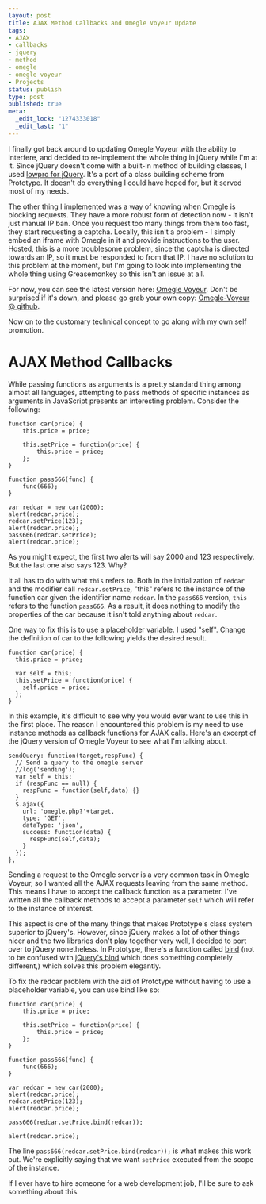 ```yaml
--- 
layout: post
title: AJAX Method Callbacks and Omegle Voyeur Update
tags: 
- AJAX
- callbacks
- jquery
- method
- omegle
- omegle voyeur
- Projects
status: publish
type: post
published: true
meta: 
  _edit_lock: "1274333018"
  _edit_last: "1"
---
```

I finally got back around to updating Omegle Voyeur with the ability to 
interfere, and decided to re-implement the whole thing in jQuery while I'm at 
it. Since jQuery doesn't come with a built-in method of building classes, I used 
<a href="http://www.danwebb.net/2008/1/31/low-pro-for-jquery">lowpro for 
jQuery</a>. It's a port of a class building scheme from Prototype. It doesn't do 
everything I could have hoped for, but it served most of my needs.

The other thing I implemented was a way of knowing when Omegle is blocking 
requests. They have a more robust form of detection now - it isn't just manual 
IP ban. Once you request too many things from them too fast, they start 
requesting a captcha. Locally, this isn't a problem - I simply embed an iframe 
with Omegle in it and provide instructions to the user. Hosted, this is a more 
troublesome problem, since the captcha is directed towards an IP, so it must be 
responded to from that IP. I have no solution to this problem at the moment, but 
I'm going to look into implementing the whole thing using Greasemonkey so this 
isn't an issue at all.

For now, you can see the latest version here: <a 
href="http://jamie-wong.com/omegle/">Omegle Voyeur</a>. 
Don't be surprised if it's down, and please go grab your own copy: <a 
href="http://github.com/phleet/Omegle-Voyeur">Omegle-Voyeur @ github</a>.

Now on to the customary technical concept to go along with my own self promotion.

<h1>AJAX Method Callbacks</h1>
 While passing functions as arguments is a pretty standard thing among almost 
 all languages, attempting to pass methods of specific instances as arguments in 
 JavaScript presents an interesting problem. Consider the following:

    function car(price) {
        this.price = price;

        this.setPrice = function(price) {
            this.price = price;
        };
    }

    function pass666(func) {
        func(666);
    }

    var redcar = new car(2000);
    alert(redcar.price);
    redcar.setPrice(123);
    alert(redcar.price);
    pass666(redcar.setPrice);
    alert(redcar.price);

As you might expect, the first two alerts will say 2000 and 123 respectively. 
But the last one also says 123. Why?

It all has to do with what `this` refers to. Both in the initialization of 
`redcar` and the modifier call `redcar.setPrice`, "this" refers to the instance 
of the function car given the identifier name `redcar`. In the `pass666` 
version, `this` refers to the function `pass666`. As a result, it does nothing 
to modify the properties of the car because it isn't told anything about 
`redcar`.

One way to fix this is to use a placeholder variable. I used "self". Change the 
definition of car to the following yields the desired result.

    function car(price) {
      this.price = price;

      var self = this;
      this.setPrice = function(price) {
        self.price = price;
      };
    }

In this example, it's difficult to see why you would ever want to use this in 
the first place. The reason I encountered this problem is my need to use 
instance methods as callback functions for AJAX calls. Here's an excerpt of the 
jQuery version of Omegle Voyeur to see what I'm talking about.

    sendQuery: function(target,respFunc) {
      // Send a query to the omegle server
      //log('sending');
      var self = this;
      if (respFunc == null) {
        respFunc = function(self,data) {}
      }
      $.ajax({
        url: 'omegle.php?'+target,
        type: 'GET',
        dataType: 'json',
        success: function(data) {
          respFunc(self,data);
        }
      });
    },

Sending a request to the Omegle server is a very common task in Omegle Voyeur, 
so I wanted all the AJAX requests leaving from the same method. This means I 
have to accept the callback function as a parameter. I've written all the 
callback methods to accept a parameter `self` which will refer to the instance 
of interest.

This aspect is one of the many things that makes Prototype's class system 
superior to jQuery's. However, since jQuery makes a lot of other things nicer 
and the two libraries don't play together very well, I decided to port over to 
jQuery nonetheless. In Prototype, there's a function called <a 
href="http://www.prototypejs.org/api/function/bind">bind</a> (not to be confused 
with <a href="http://api.jquery.com/bind/">jQuery's bind</a> which does 
something completely different,) which solves this problem elegantly.

To fix the redcar problem with the aid of Prototype without having to use a 
placeholder variable, you can use bind like so:

    function car(price) {
        this.price = price;

        this.setPrice = function(price) {
            this.price = price;
        };
    }

    function pass666(func) {
        func(666);
    }

    var redcar = new car(2000);
    alert(redcar.price);
    redcar.setPrice(123);
    alert(redcar.price);

    pass666(redcar.setPrice.bind(redcar));

    alert(redcar.price);


The line `pass666(redcar.setPrice.bind(redcar));` is what makes this work out. 
We're explicitly saying that we want `setPrice` executed from the scope of the 
instance.

If I ever have to hire someone for a web development job, I'll be sure to ask 
something about this.
